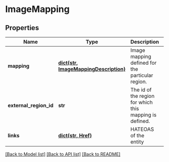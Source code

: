 # ImageMapping

## Properties
Name | Type | Description | Notes
------------ | ------------- | ------------- | -------------
**mapping** | [**dict(str, ImageMappingDescription)**](ImageMappingDescription.md) | Image mapping defined for the particular region. | 
**external_region_id** | **str** | The id of the region for which this mapping is defined. | [optional] 
**links** | [**dict(str, Href)**](Href.md) | HATEOAS of the entity | 

[[Back to Model list]](../README.md#documentation-for-models) [[Back to API list]](../README.md#documentation-for-api-endpoints) [[Back to README]](../README.md)

